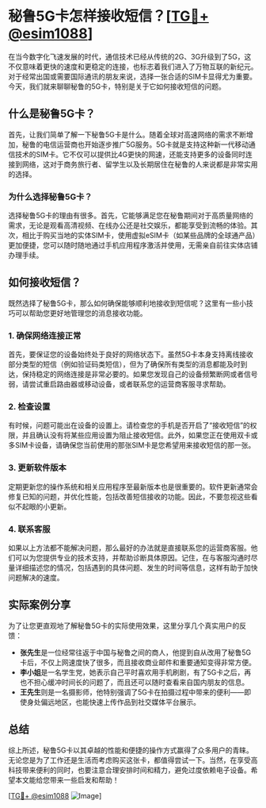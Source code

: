 # 秘鲁5G卡怎样接收短信？[[TG💪+ @esim1088](https://t.me/s/esim1088)]

在当今数字化飞速发展的时代，通信技术已经从传统的2G、3G升级到了5G，这不仅意味着更快的速度和更稳定的连接，也标志着我们进入了万物互联的新纪元。对于经常出国或需要国际通讯的朋友来说，选择一张合适的SIM卡显得尤为重要。今天，我们就来聊聊秘鲁的5G卡，特别是关于它如何接收短信的问题。

## 什么是秘鲁5G卡？

首先，让我们简单了解一下秘鲁5G卡是什么。随着全球对高速网络的需求不断增加，秘鲁的电信运营商也开始逐步推广5G服务。5G卡就是支持这种新一代移动通信技术的SIM卡。它不仅可以提供比4G更快的网速，还能支持更多的设备同时连接到网络，这对于商务旅行者、留学生以及长期居住在秘鲁的人来说都是非常实用的选择。

### 为什么选择秘鲁5G卡？

选择秘鲁5G卡的理由有很多。首先，它能够满足您在秘鲁期间对于高质量网络的需求，无论是观看高清视频、在线办公还是社交娱乐，都能享受到流畅的体验。其次，相比于购买当地的实体SIM卡，使用虚拟eSIM卡（如某些品牌的全球通产品）更加便捷，您可以随时随地通过手机应用程序激活并使用，无需亲自前往实体店铺办理手续。

## 如何接收短信？

既然选择了秘鲁5G卡，那么如何确保能够顺利地接收到短信呢？这里有一些小技巧可以帮助您更好地管理您的消息接收功能。

### 1. 确保网络连接正常

首先，要保证您的设备始终处于良好的网络状态下。虽然5G卡本身支持离线接收部分类型的短信（例如验证码类短信），但为了确保所有类型的消息都能及时到达，保持稳定的网络连接是非常必要的。如果您发现自己的设备频繁断网或者信号弱，请尝试重启路由器或移动设备，或者联系您的运营商客服寻求帮助。

### 2. 检查设置

有时候，问题可能出在设备的设置上。请检查您的手机是否开启了“接收短信”的权限，并且确认没有将某些应用设置为阻止接收短信。此外，如果您正在使用双卡或多SIM卡设备，请确保您当前使用的那张SIM卡是您希望用来接收短信的那一张。

### 3. 更新软件版本

定期更新您的操作系统和相关应用程序至最新版本也是很重要的。软件更新通常会修复已知的问题，并优化性能，包括改善短信接收的功能。因此，不要忽视这些看似不起眼的小更新。

### 4. 联系客服

如果以上方法都不能解决问题，那么最好的办法就是直接联系您的运营商客服。他们可以为您提供专业的技术支持，并帮助诊断具体原因。记住，在与客服沟通时尽量详细描述您的情况，包括遇到的具体问题、发生的时间等信息，这样有助于加快问题解决的速度。

## 实际案例分享

为了让您更直观地了解秘鲁5G卡的实际使用效果，这里分享几个真实用户的反馈：

- **张先生**是一位经常往返于中国与秘鲁之间的商人，他提到自从改用了秘鲁5G卡后，不仅上网速度快了很多，而且接收商业邮件和重要通知变得非常方便。
- **李小姐**是一名学生党，她表示自己平时喜欢用手机刷剧，有了5G卡之后，再也不担心缓冲时间长的问题了，而且还可以随时查看来自国内朋友的信息。
- **王先生**则是一名摄影师，他特别强调了5G卡在拍摄过程中带来的便利——即使身处偏远地区，也能快速上传作品到社交媒体平台展示。

## 总结

综上所述，秘鲁5G卡以其卓越的性能和便捷的操作方式赢得了众多用户的青睐。无论您是为了工作还是生活而考虑购买这张卡，都值得尝试一下。当然，在享受高科技带来便利的同时，也要注意合理安排时间和精力，避免过度依赖电子设备。希望本文能给您带来一些启发和帮助！

[[TG💪+ @esim1088](https://t.me/s/esim1088) ![Image](https://i.postimg.cc/4NQfJmqS/Snipaste-2025-05-13-00-14-12.png)]
